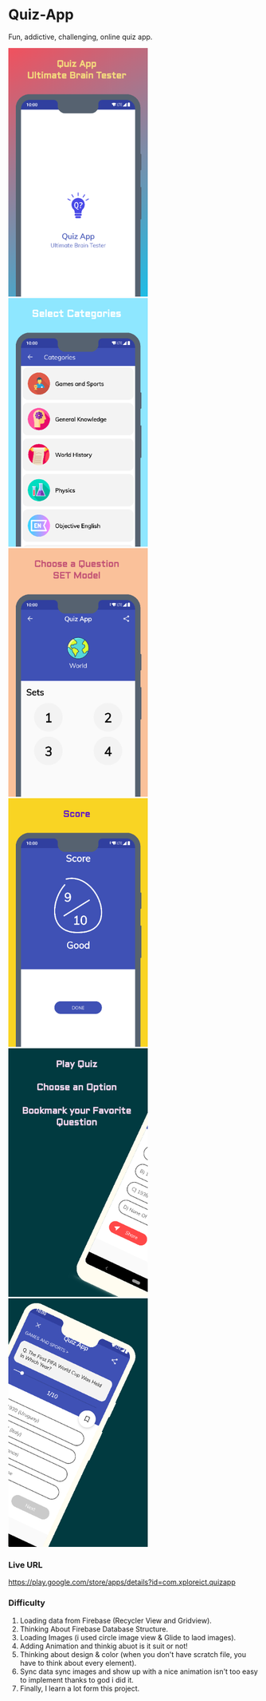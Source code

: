 # Quiz-App
Fun, addictive, challenging, online quiz app.

<div>
<img src="images/download%20(1).png" width="280"/>&nbsp;&nbsp;&nbsp;&nbsp;&nbsp;&nbsp;&nbsp;&nbsp;
<img src="images/download%20(2).png" width="280"/>&nbsp;&nbsp;&nbsp;&nbsp;&nbsp;&nbsp;&nbsp;&nbsp;
<img src="images/download%20(3).png" width="280"/>&nbsp;&nbsp;&nbsp;&nbsp;&nbsp;&nbsp;&nbsp;&nbsp;
<img src="images/download%20(6).png" width="280"/>&nbsp;&nbsp;&nbsp;&nbsp;&nbsp;&nbsp;&nbsp;&nbsp;
<img src="images/download%20(4).png" width="280"/>&nbsp;&nbsp;&nbsp;&nbsp;&nbsp;&nbsp;&nbsp;&nbsp;
<img src="images/download%20(5).png" width="280"/>
</div>

### Live URL
https://play.google.com/store/apps/details?id=com.xploreict.quizapp

### Difficulty

1) Loading data from Firebase (Recycler View and Gridview).
2) Thinking About Firebase Database Structure.
3) Loading Images (i used circle image view & Glide to laod images).
4) Adding Animation and thinkig abuot is it suit or not!
5) Thinking about design & color (when you don't have scratch file, you have to think about every element).
6) Sync data sync images and show up with a nice animation isn't too easy to implement thanks to god i did it.
7) Finally, I learn a lot form this project.

